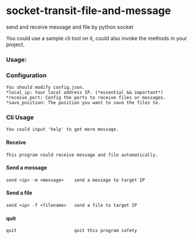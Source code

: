 # socket-transit-file-and-message
send and receive message and file by python socket

You could use a sample cli tool on it, could also invoke the methods in your project.

### Usage:

### Configuration
    You should modify config.json.
    *local_ip: Your local address IP. (*essential && important*)
    *receive_port: Config the ports to receive files or messages.
    *save_position: The position you want to save the files to.

### Cli Usage
    You could input 'help' to get more message.
#### Receive
    This program could receive message and file automatically.
#### Send a message
    send <ip> -m <message>    send a message to target IP
#### Send a file
    send <ip> -f <filename>   send a file to target IP

#### quit
    quit                      quit this program safety
    